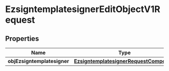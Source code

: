 
# EzsigntemplatesignerEditObjectV1Request

## Properties
Name | Type | Description | Notes
------------ | ------------- | ------------- | -------------
**objEzsigntemplatesigner** | [**EzsigntemplatesignerRequestCompound**](EzsigntemplatesignerRequestCompound.md) |  | 



